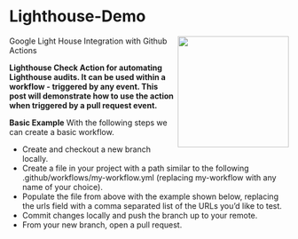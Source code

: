 # Lighthouse-Demo 
<img align='right' src='https://cdn-icons-png.flaticon.com/512/3534/3534479.png' width='200"'>

Google Light House Integration with Github Actions 

**Lighthouse Check Action for automating Lighthouse audits. It can be used within a workflow - triggered by any event. This post will demonstrate how to use the action when triggered by a pull request event.**

**Basic Example**
With the following steps we can create a basic workflow.

- Create and checkout a new branch locally.
- Create a file in your project with a path similar to the following .github/workflows/my-workflow.yml (replacing my-workflow with any name of your choice).
- Populate the file from above with the example shown below, replacing the urls field with a comma separated list of the URLs you’d like to test.
- Commit changes locally and push the branch up to your remote.
- From your new branch, open a pull request.
